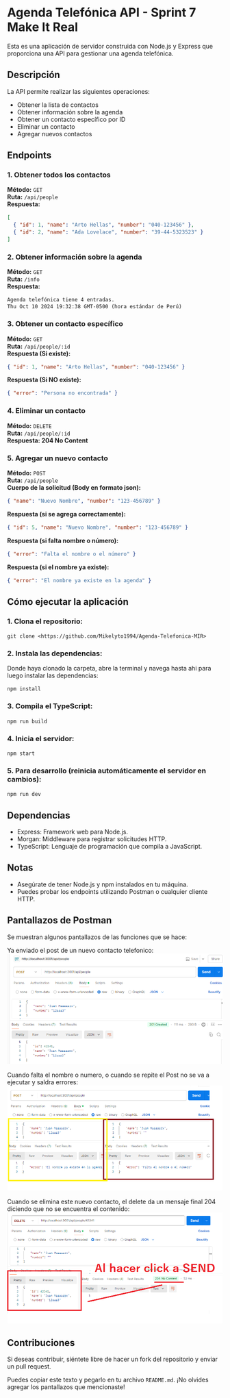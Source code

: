 # Agenda Telefónica API - Sprint 7 Make It Real

Esta es una aplicación de servidor construida con Node.js y Express que proporciona una API para gestionar una agenda telefónica.

## Descripción

La API permite realizar las siguientes operaciones:

- Obtener la lista de contactos
- Obtener información sobre la agenda
- Obtener un contacto específico por ID
- Eliminar un contacto
- Agregar nuevos contactos

## Endpoints

### 1. Obtener todos los contactos

**Método:** `GET`  
**Ruta:** `/api/people`  
**Respuesta:**

```json
[
  { "id": 1, "name": "Arto Hellas", "number": "040-123456" },
  { "id": 2, "name": "Ada Lovelace", "number": "39-44-5323523" }
]
```

### 2. Obtener información sobre la agenda

**Método:** `GET`  
**Ruta:** `/info`  
**Respuesta:**

```
Agenda telefónica tiene 4 entradas.
Thu Oct 10 2024 19:32:38 GMT-0500 (hora estándar de Perú)
```

### 3. Obtener un contacto específico

**Método:** `GET`  
**Ruta:** `/api/people/:id`  
**Respuesta (Si existe):**

```json
{ "id": 1, "name": "Arto Hellas", "number": "040-123456" }
```

**Respuesta (Si NO existe):**

```json
{ "error": "Persona no encontrada" }
```

### 4. Eliminar un contacto

**Método:** `DELETE`  
**Ruta:** `/api/people/:id`  
**Respuesta: 204 No Content**

### 5. Agregar un nuevo contacto

**Método:** `POST`  
**Ruta:** `/api/people`  
**Cuerpo de la solicitud (Body en formato json):**

```json
{ "name": "Nuevo Nombre", "number": "123-456789" }
```

**Respuesta (si se agrega correctamente):**

```json
{ "id": 5, "name": "Nuevo Nombre", "number": "123-456789" }
```

**Respuesta (si falta nombre o número):**

```json
{ "error": "Falta el nombre o el número" }
```

**Respuesta (si el nombre ya existe):**

```json
{ "error": "El nombre ya existe en la agenda" }
```

## Cómo ejecutar la aplicación

### 1. Clona el repositorio:

```
git clone <https://github.com/Mikelyto1994/Agenda-Telefonica-MIR>
```

### 2. Instala las dependencias:

Donde haya clonado la carpeta, abre la terminal y navega hasta ahi para luego instalar las dependencias:

```
npm install
```

### 3. Compila el TypeScript:

```
npm run build
```

### 4. Inicia el servidor:

```
npm start
```

### 5. Para desarrollo (reinicia automáticamente el servidor en cambios):

```
npm run dev
```

## Dependencias

- Express: Framework web para Node.js.
- Morgan: Middleware para registrar solicitudes HTTP.
- TypeScript: Lenguaje de programación que compila a JavaScript.

## Notas

- Asegúrate de tener Node.js y npm instalados en tu máquina.
- Puedes probar los endpoints utilizando Postman o cualquier cliente HTTP.

## Pantallazos de Postman

Se muestran algunos pantallazos de las funciones que se hace:

Ya enviado el post de un nuevo contacto telefonico:
![alt text](image.png)

Cuando falta el nombre o numero, o cuando se repite el Post no se va a ejecutar y saldra errores:
![alt text](image-1.png)

Cuando se elimina este nuevo contacto, el delete da un mensaje final 204 diciendo que no se encuentra el contenido:
![alt text](image-2.png)

## Contribuciones

Si deseas contribuir, siéntete libre de hacer un fork del repositorio y enviar un pull request.

Puedes copiar este texto y pegarlo en tu archivo `README.md`. ¡No olvides agregar los pantallazos que mencionaste!
